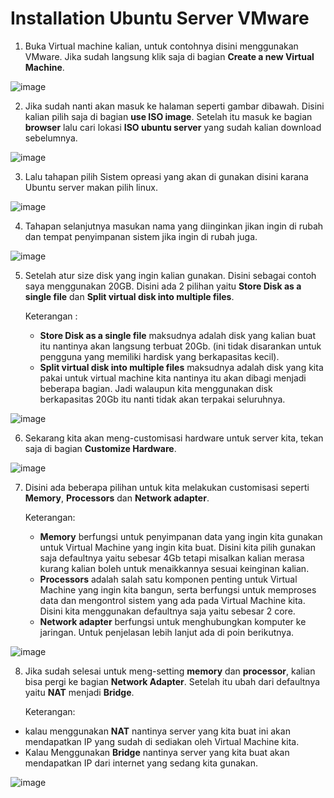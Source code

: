 # Installation Ubuntu Server VMware

1. Buka Virtual machine kalian, untuk contohnya disini menggunakan VMware. Jika sudah langsung klik saja di bagian __Create a new Virtual Machine__.


![image](https://user-images.githubusercontent.com/40049149/186162184-c62c3f40-4240-417a-aee4-fc156965df80.png)


2. Jika sudah nanti akan masuk ke halaman seperti gambar dibawah. Disini kalian pilih saja di bagian __use ISO image__. Setelah itu masuk ke bagian __browser__ lalu cari lokasi __ISO ubuntu server__ yang sudah kalian download sebelumnya.


![image](https://user-images.githubusercontent.com/40049149/186162731-225e305c-130a-4444-8ffc-fa73a0d937af.png)


3. Lalu tahapan pilih Sistem opreasi yang akan di gunakan disini karana Ubuntu server makan pilih linux.


![image](https://user-images.githubusercontent.com/40049149/186162907-6e902fbe-bf46-4fb2-a540-36f659bdaab9.png)


4. Tahapan selanjutnya masukan nama yang diinginkan jikan ingin di rubah dan tempat penyimpanan sistem jika ingin di rubah juga.


![image](https://user-images.githubusercontent.com/40049149/186166852-c9511dd3-0260-46a9-b0bb-e521a72f8d85.png)


5. Setelah atur size disk yang ingin kalian gunakan. Disini sebagai contoh saya menggunakan 20GB. Disini ada 2 pilihan yaitu __Store Disk as a single file__ dan __Split virtual disk into multiple files__.

      Keterangan :

    - __Store Disk as a single file__ maksudnya adalah disk yang kalian buat itu nantinya akan langsung terbuat 20Gb. (ini tidak disarankan untuk pengguna yang memiliki hardisk yang berkapasitas kecil).
    - __Split virtual disk into multiple files__ maksudnya adalah disk yang kita pakai untuk virtual machine kita nantinya itu akan dibagi menjadi beberapa bagian. Jadi walaupun kita menggunakan disk berkapasitas 20Gb itu nanti tidak akan terpakai seluruhnya.


![image](https://user-images.githubusercontent.com/40049149/186168558-6bbc28ad-1433-4f24-8516-f7e9ab6b62de.png)


6. Sekarang kita akan meng-customisasi hardware untuk server kita, tekan saja di bagian __Customize Hardware__.


![image](https://user-images.githubusercontent.com/40049149/186168673-2762d611-cf1e-4e3e-8944-1a46ac1f2ea7.png)


7. Disini ada beberapa pilihan untuk kita melakukan customisasi seperti __Memory__, __Processors__ dan __Network adapter__.

      Keterangan:

    - __Memory__ berfungsi untuk penyimpanan data yang ingin kita gunakan untuk Virtual Machine yang ingin kita buat. Disini kita pilih gunakan saja defaultnya yaitu sebesar 4Gb tetapi misalkan kalian merasa kurang kalian boleh untuk menaikkannya sesuai keinginan kalian.
    - __Processors__ adalah salah satu komponen penting untuk Virtual Machine yang ingin kita bangun, serta berfungsi untuk memproses data dan mengontrol sistem yang ada pada Virtual Machine kita. Disini kita menggunakan defaultnya saja yaitu sebesar 2 core.
    - __Network adapter__ berfungsi untuk menghubungkan komputer ke jaringan. Untuk penjelasan lebih lanjut ada di poin berikutnya.


![image](https://user-images.githubusercontent.com/40049149/186170432-6bdc5178-ffc8-4c5d-bcc6-0fb70054475c.png)


8. Jika sudah selesai untuk meng-setting __memory__ dan __processor__, kalian bisa pergi ke bagian __Network Adapter__. Setelah itu ubah dari defaultnya yaitu __NAT__ menjadi __Bridge__.

      Keterangan:

  - kalau menggunakan __NAT__ nantinya server yang kita buat ini akan mendapatkan IP yang sudah di sediakan oleh Virtual Machine kita.
  - Kalau Menggunakan __Bridge__ nantinya server yang kita buat akan mendapatkan IP dari internet yang sedang kita gunakan.


![image](https://user-images.githubusercontent.com/40049149/186171320-2770ff36-9c85-4b8d-a0f5-34f86bfe70bb.png)



